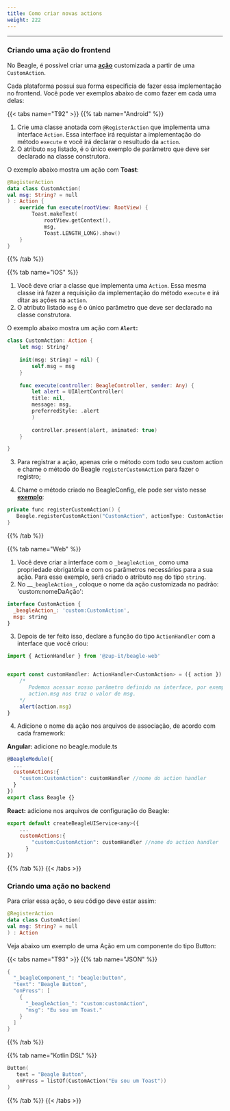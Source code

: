 ```yaml
---
title: Como criar novas actions
weight: 222
---
```


---

### Criando uma ação do frontend 

No Beagle, é possível criar uma [**ação**](../../../api/acoes/) customizada a partir de uma `CustomAction`.

Cada plataforma possui sua forma especificia de fazer essa implementação no frontend. Você pode ver exemplos abaixo de como fazer em cada uma delas: 

{{< tabs name="T92" >}}
{{% tab name="Android" %}}
1. Crie uma classe anotada com `@RegisterAction` que implementa uma interface `Action`. Essa interface irá requistar a implementação do método `execute` e você irá declarar o resultudo da `action`.
2. O atributo `msg` listado, é o único exemplo de parâmetro que deve ser declarado na classe construtora. 

O exemplo abaixo mostra um ação com **Toast**: 


```kotlin
@RegisterAction
data class CustomAction(
val msg: String? = null
) : Action {
    override fun execute(rootView: RootView) {
        Toast.makeText(
            rootView.getContext(),
            msg, 
            Toast.LENGTH_LONG).show()
    }
}
```

{{% /tab %}}

{{% tab name="iOS" %}}
1. Você deve criar a classe que implementa uma `Action`. Essa mesma classe irá fazer a requisição da implementação do método `execute` e irá ditar as ações na `action`. 
2. O atributo listado `msg` é o único parâmetro que deve ser declarado na classe construtora. 

O exemplo abaixo mostra um ação com **`Alert`:**


```swift
class CustomAction: Action {
    let msg: String?
    
    init(msg: String? = nil) {
        self.msg = msg
    }
    
    func execute(controller: BeagleController, sender: Any) {   
        let alert = UIAlertController(
        title: nil, 
        message: msg, 
        preferredStyle: .alert
        )
        
        controller.present(alert, animated: true)
    }

}
```


3. Para registrar a ação, apenas crie o método com todo seu custom action e chame o  método do Beagle `registerCustomAction`  para fazer o registro; 

4. Chame o método criado no BeagleConfig, ele pode ser visto nesse [**exemplo**](../../get-started/criando-projeto-do-zero/):

```kotlin
private func registerCustomAction() {
   Beagle.registerCustomAction("CustomAction", actionType: CustomAction.self)
}
```
{{% /tab %}}

{{% tab name="Web" %}}
1. Você deve criar a interface com o `_beagleAction_` como uma propriedade obrigatória e com os parâmetros necessários para a sua ação. Para esse exemplo, será criado o atributo `msg` do tipo `string`. 
2. No  __`_beagleAction_`,  coloque o nome da ação customizada no padrão:  'custom:nomeDaAção':

```javascript
interface CustomAction {
  _beagleAction_: 'custom:CustomAction',
  msg: string
}
```

3. Depois de ter feito isso, declare a função do tipo `ActionHandler` com a interface que você criou:  

```javascript
import { ActionHandler } from '@zup-it/beagle-web'


export const customHandler: ActionHandler<CustomAction> = ({ action }) => {
    /*
       Podemos acessar nosso parâmetro definido na interface, por exemplo 
       action.msg nos traz o valor de msg.
    */
    alert(action.msg)
}
```

4. Adicione o nome da ação nos arquivos de associação, de acordo com cada framework: 

**Angular:** adicione no beagle.module.ts

```javascript
@BeagleModule({
  ...
  customActions:{
    "custom:CustomAction": customHandler //nome do action handler
  }
})
export class Beagle {}
```

**React:** adicione nos arquivos de configuração do Beagle: 

```javascript
export default createBeagleUIService<any>({
    ...
    customActions:{
        "custom:CustomAction": customHandler //nome do action handler
      }
})

```
{{% /tab %}}
{{< /tabs >}}

### Criando uma ação no backend

Para criar essa ação, o seu código deve estar assim: 


```kotlin
@RegisterAction
data class CustomAction(
val msg: String? = null
) : Action 
```


Veja abaixo um exemplo de uma Ação em um componente do tipo Button:

{{< tabs name="T93" >}}
{{% tab name="JSON" %}}
```kotlin
{
  "_beagleComponent_": "beagle:button",
  "text": "Beagle Button",
  "onPress": [
    {
      "_beagleAction_": "custom:customAction",
      "msg": "Eu sou um Toast."
    }
  ]
}
```
{{% /tab %}}

{{% tab name="Kotlin DSL" %}}
```kotlin
Button(
   text = "Beagle Button",
   onPress = listOf(CustomAction("Eu sou um Toast"))
)
```
{{% /tab %}}
{{< /tabs >}}

